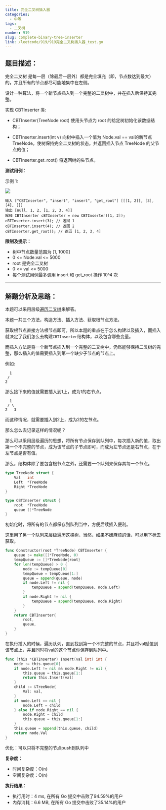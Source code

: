 ```yaml
---
title: 完全二叉树插入器
categories:
  - 中等
tags:
  - 二叉树
number: 919
slug: complete-binary-tree-inserter
link: /leetcode/919/919完全二叉树插入器_test.go
---
```



## 题目描述：

完全二叉树 是每一层（除最后一层外）都是完全填充（即，节点数达到最大）的，并且所有的节点都尽可能地集中在左侧。

设计一种算法，将一个新节点插入到一个完整的二叉树中，并在插入后保持其完整。

实现 CBTInserter 类:
- CBTInserter(TreeNode root) 使用头节点为 root 的给定树初始化该数据结构；

- CBTInserter.insert(int v) 向树中插入一个值为 Node.val == val的新节点 TreeNode。使树保持完全二叉树的状态，并返回插入节点 TreeNode 的父节点的值；

- CBTInserter.get_root() 将返回树的头节点。

**测试用例：**

示例 1:

![](/img/leetcode/919完全二叉树插入器)
```
输入 ["CBTInserter", "insert", "insert", "get_root"] [[[1, 2]], [3], [4], []] 
输出 [null, 1, 2, [1, 2, 3, 4]] 
解释 CBTInserter cBTInserter = new CBTInserter([1, 2]); 
cBTInserter.insert(3); // 返回 1 
cBTInserter.insert(4); // 返回 2 
cBTInserter.get_root(); // 返回 [1, 2, 3, 4]
```
**限制及提示：**
- 树中节点数量范围为 [1, 1000]
- 0 <= Node.val <= 5000
- root 是完全二叉树
- 0 <= val <= 5000
- 每个测试用例最多调用 insert 和 get_root 操作 10^4 次

---
## 解题分析及思路：

本题可以采用层级[遍历二叉树](//bTree)来解答。


本题一共三个方法，构造方法、插入方法、获取根节点方法。

获取根节点直接方法根节点即可，所以本题的重点在于怎么构建以及插入，而插入就决定了我们怎么去构建`CBTInserter`结构体，以及包含哪些变量。


而插入方法是将一个新节点插入到一个完整的二叉树中，仍然能够保持二叉树的完整，那么插入的值需要插入到第一个缺少子节点的节点上。

例如:
```
  1
 /
2
```
那么接下来的值就需要插入到1上，成为1的右节点。

```
  1
 / \
2   3
```
而这种情况，就需要插入到2上，成为2的左节点。

那么怎么去记录这样的情况呢？

那么可以采用层级遍历的思想，将所有节点保存到队列中，每次插入新的值，取出第一个不完整的节点，成为该节点的子节点即可，而成为左节点还是右节点，在于左节点是否有值。

那么，结构体除了要包含根节点之外，还需要一个队列来保存其每一个节点。
```go
type TreeNode struct {
	Val   int
	Left  *TreeNode
	Right *TreeNode
}

type CBTInserter struct {
	root  *TreeNode
	queue []*TreeNode
}
```

初始化时，将所有的节点都保存到队列当中，方便后续插入便利。

这里用了另一个队列来层级遍历这棵树，当然，如果不嫌麻烦的话，可以用下标去获取。
```go
func Constructor(root *TreeNode) CBTInserter {
	queue := make([]*TreeNode, 0)
	tempQueue := []*TreeNode{root}
	for len(tempQueue) > 0 {
		node := tempQueue[0]
		tempQueue = tempQueue[1:]
		queue = append(queue, node)
		if node.Left != nil {
			tempQueue = append(tempQueue, node.Left)
		}
		if node.Right != nil {
			tempQueue = append(tempQueue, node.Right)
		}
	}
	return CBTInserter{
		root,
		queue,
	}
}
```

在执行插入的时候，遍历队列，直到找到第一个不完整的节点，并且将val赋值到该节点上，并且同时将val的这个节点你保存到队列中。
```go
func (this *CBTInserter) Insert(val int) int {
	node := this.queue[0]
	if node.Left != nil && node.Right != nil {
		this.queue = this.queue[1:]
		return this.Insert(val)
	}
	child := &TreeNode{
		Val: val,
	}
	if node.Left == nil {
		node.Left = child
	} else if node.Right == nil {
		node.Right = child
		this.queue = this.queue[1:]
	}
	this.queue = append(this.queue, child)
	return node.Val
}
```


优化：可以只将不完整的节点push到队列中


**复杂度：**
- 时间复杂度：O(n)
- 空间复杂度：O(n)

**执行结果：**
- 执行用时：4 ms, 在所有 Go 提交中击败了94.59%的用户
- 内存消耗：6.6 MB, 在所有 Go 提交中击败了35.14%的用户
